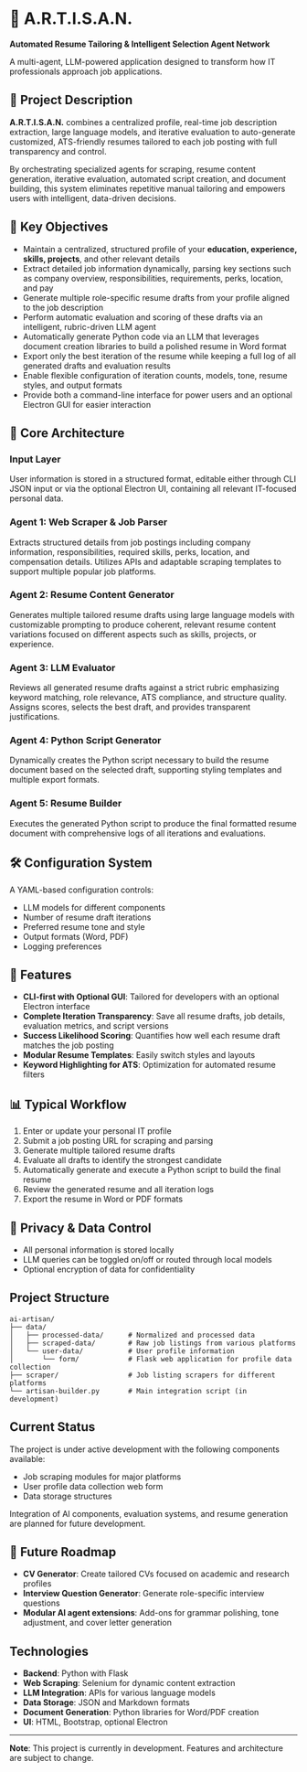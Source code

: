 # 🔧 A.R.T.I.S.A.N.

**Automated Resume Tailoring & Intelligent Selection Agent Network**

A multi-agent, LLM-powered application designed to transform how IT professionals approach job applications.

## 🧠 Project Description

**A.R.T.I.S.A.N.** combines a centralized profile, real-time job description extraction, large language models, and iterative evaluation to auto-generate customized, ATS-friendly resumes tailored to each job posting with full transparency and control.

By orchestrating specialized agents for scraping, resume content generation, iterative evaluation, automated script creation, and document building, this system eliminates repetitive manual tailoring and empowers users with intelligent, data-driven decisions.

## 🎯 Key Objectives

- Maintain a centralized, structured profile of your **education, experience, skills, projects**, and other relevant details
- Extract detailed job information dynamically, parsing key sections such as company overview, responsibilities, requirements, perks, location, and pay
- Generate multiple role-specific resume drafts from your profile aligned to the job description
- Perform automatic evaluation and scoring of these drafts via an intelligent, rubric-driven LLM agent
- Automatically generate Python code via an LLM that leverages document creation libraries to build a polished resume in Word format
- Export only the best iteration of the resume while keeping a full log of all generated drafts and evaluation results
- Enable flexible configuration of iteration counts, models, tone, resume styles, and output formats
- Provide both a command-line interface for power users and an optional Electron GUI for easier interaction

## 🧩 Core Architecture

### Input Layer

User information is stored in a structured format, editable either through CLI JSON input or via the optional Electron UI, containing all relevant IT-focused personal data.

### Agent 1: Web Scraper & Job Parser

Extracts structured details from job postings including company information, responsibilities, required skills, perks, location, and compensation details. Utilizes APIs and adaptable scraping templates to support multiple popular job platforms.

### Agent 2: Resume Content Generator

Generates multiple tailored resume drafts using large language models with customizable prompting to produce coherent, relevant resume content variations focused on different aspects such as skills, projects, or experience.

### Agent 3: LLM Evaluator

Reviews all generated resume drafts against a strict rubric emphasizing keyword matching, role relevance, ATS compliance, and structure quality. Assigns scores, selects the best draft, and provides transparent justifications.

### Agent 4: Python Script Generator

Dynamically creates the Python script necessary to build the resume document based on the selected draft, supporting styling templates and multiple export formats.

### Agent 5: Resume Builder

Executes the generated Python script to produce the final formatted resume document with comprehensive logs of all iterations and evaluations.

## 🛠️ Configuration System

A YAML-based configuration controls:

- LLM models for different components
- Number of resume draft iterations
- Preferred resume tone and style
- Output formats (Word, PDF)
- Logging preferences

## 🧰 Features

- **CLI-first with Optional GUI**: Tailored for developers with an optional Electron interface
- **Complete Iteration Transparency**: Save all resume drafts, job details, evaluation metrics, and script versions
- **Success Likelihood Scoring**: Quantifies how well each resume draft matches the job posting
- **Modular Resume Templates**: Easily switch styles and layouts
- **Keyword Highlighting for ATS**: Optimization for automated resume filters

## 📊 Typical Workflow

1. Enter or update your personal IT profile
2. Submit a job posting URL for scraping and parsing
3. Generate multiple tailored resume drafts
4. Evaluate all drafts to identify the strongest candidate
5. Automatically generate and execute a Python script to build the final resume
6. Review the generated resume and all iteration logs
7. Export the resume in Word or PDF formats

## 🔐 Privacy & Data Control

- All personal information is stored locally
- LLM queries can be toggled on/off or routed through local models
- Optional encryption of data for confidentiality

## Project Structure

```
ai-artisan/
├── data/
│   ├── processed-data/      # Normalized and processed data
│   ├── scraped-data/        # Raw job listings from various platforms
│   └── user-data/           # User profile information
│       └── form/            # Flask web application for profile data collection
├── scraper/                 # Job listing scrapers for different platforms
└── artisan-builder.py       # Main integration script (in development)
```

## Current Status

The project is under active development with the following components available:

- Job scraping modules for major platforms
- User profile data collection web form
- Data storage structures

Integration of AI components, evaluation systems, and resume generation are planned for future development.

## 🌱 Future Roadmap

- **CV Generator**: Create tailored CVs focused on academic and research profiles
- **Interview Question Generator**: Generate role-specific interview questions
- **Modular AI agent extensions**: Add-ons for grammar polishing, tone adjustment, and cover letter generation

## Technologies

- **Backend**: Python with Flask
- **Web Scraping**: Selenium for dynamic content extraction
- **LLM Integration**: APIs for various language models
- **Data Storage**: JSON and Markdown formats
- **Document Generation**: Python libraries for Word/PDF creation
- **UI**: HTML, Bootstrap, optional Electron

---

**Note**: This project is currently in development. Features and architecture are subject to change.
